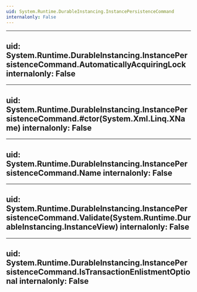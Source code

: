 ```yaml
---
uid: System.Runtime.DurableInstancing.InstancePersistenceCommand
internalonly: False
---
```


---
uid: System.Runtime.DurableInstancing.InstancePersistenceCommand.AutomaticallyAcquiringLock
internalonly: False
---

---
uid: System.Runtime.DurableInstancing.InstancePersistenceCommand.#ctor(System.Xml.Linq.XName)
internalonly: False
---

---
uid: System.Runtime.DurableInstancing.InstancePersistenceCommand.Name
internalonly: False
---

---
uid: System.Runtime.DurableInstancing.InstancePersistenceCommand.Validate(System.Runtime.DurableInstancing.InstanceView)
internalonly: False
---

---
uid: System.Runtime.DurableInstancing.InstancePersistenceCommand.IsTransactionEnlistmentOptional
internalonly: False
---
